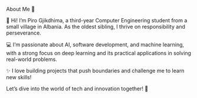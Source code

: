 About Me 🎉

👋 Hi! I’m Piro Gjikdhima, a third-year Computer Engineering student from a small village in Albania. As the oldest sibling, I thrive on responsibility and perseverance.

💻 I’m passionate about AI, software development, and machine learning, with a strong focus on deep learning and its practical applications in solving real-world problems.

✨ I love building projects that push boundaries and challenge me to learn new skills!

Let’s dive into the world of tech and innovation together! 🌟
